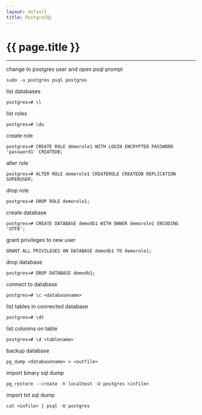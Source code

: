 ```yaml
---
layout: default
title: PostgreSQL
---
```


# {{ page.title }}

---

change to postgres user and open psql prompt

`sudo -u postgres psql postgres`



list databases

`postgres=# \l`



list roles

`postgres=# \du`



create role

`postgres=# CREATE ROLE demorole1 WITH LOGIN ENCRYPTED PASSWORD 'password1' CREATEDB;`



alter role

`postgres=# ALTER ROLE demorole1 CREATEROLE CREATEDB REPLICATION SUPERUSER;`



drop role

`postgres=# DROP ROLE demorole1;`



create database

`postgres=# CREATE DATABASE demodb1 WITH OWNER demorole1 ENCODING 'UTF8';`



grant privileges to new user

`GRANT ALL PRIVILEGES ON DATABASE demodb1 TO demorole1;`



drop database

`postgres=# DROP DATABASE demodb1;`



connect to database

`postgres=# \c <databasename>`



list tables in connected database

`postgres=# \dt`



list columns on table

`postgres=# \d <tablename>`



backup database

`pg_dump <databasename> > <outfile>`



import binary sql dump

`pg_restore --create -h localhost -U postgres <infile>`



import txt sql dump

`cat <infile> | psql -U postgres`
